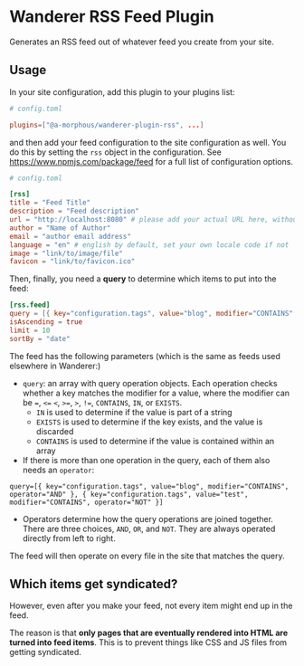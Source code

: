 # Wanderer RSS Feed Plugin

Generates an RSS feed out of whatever feed you create from your site.

## Usage

In your site configuration, add this plugin to your plugins list:

```toml
# config.toml

plugins=["@a-morphous/wanderer-plugin-rss", ...]
```

and then add your feed configuration to the site configuration as well. You do this by setting the `rss` object in the configuration. See https://www.npmjs.com/package/feed for a full list of configuration options.

```toml
# config.toml

[rss]
title = "Feed Title"
description = "Feed description"
url = "http://localhost:8080" # please add your actual URL here, without a trailing /
author = "Name of Author"
email = "author email address"
language = "en" # english by default, set your own locale code if not
image = "link/to/image/file"
favicon = "link/to/favicon.ico"
```

Then, finally, you need a **query** to determine which items to put into the feed:

```toml
[rss.feed]
query = [{ key="configuration.tags", value="blog", modifier="CONTAINS" }]
isAscending = true
limit = 10
sortBy = "date"
```

The feed has the following parameters (which is the same as feeds used elsewhere in Wanderer:)

- `query`: an array with query operation objects. Each operation checks whether a key matches the modifier for a value, where the modifier can be `=`, `<=` `<`, `>=`, `>`, `!=`, `CONTAINS`, `IN`, or `EXISTS`.
  - `IN` is used to determine if the value is part of a string
  - `EXISTS` is used to determine if the key exists, and the value is discarded
  - `CONTAINS` is used to determine if the value is contained within an array
- If there is more than one operation in the query, each of them also needs an `operator`:

```
query=[{ key="configuration.tags", value="blog", modifier="CONTAINS", operator="AND" }, { key="configuration.tags", value="test", modifier="CONTAINS", operator="NOT" }]
```

- Operators determine how the query operations are joined together. There are three choices, `AND`, `OR`, and `NOT`. They are always operated directly from left to right.

The feed will then operate on every file in the site that matches the query.

## Which items get syndicated?

However, even after you make your feed, not every item might end up in the feed.

The reason is that **only pages that are eventually rendered into HTML are turned into feed items**. This is to prevent things like CSS and JS files from getting syndicated.
